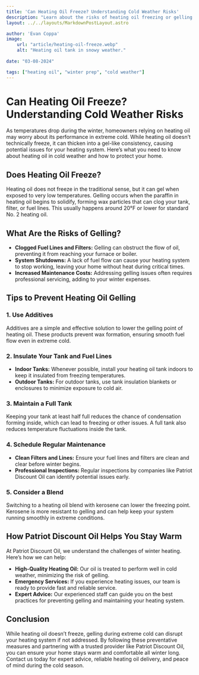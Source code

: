 ```yaml
---
title: 'Can Heating Oil Freeze? Understanding Cold Weather Risks'
description: "Learn about the risks of heating oil freezing or gelling during extreme cold weather. Discover how to protect your heating system, prevent gelling, and ensure a reliable supply of heating oil all winter long with expert tips from Patriot Discount Oil."
layout: ../../layouts/MarkdownPostLayout.astro

author: 'Evan Coppa'
image:
    url: "article/heating-oil-freeze.webp"
    alt: "Heating oil tank in snowy weather."
    
date: "03-08-2024"

tags: ["heating oil", "winter prep", "cold weather"]
---
```


# **Can Heating Oil Freeze? Understanding Cold Weather Risks**

As temperatures drop during the winter, homeowners relying on heating oil may worry about its performance in extreme cold. While heating oil doesn’t technically freeze, it can thicken into a gel-like consistency, causing potential issues for your heating system. Here’s what you need to know about heating oil in cold weather and how to protect your home.

## **Does Heating Oil Freeze?**

Heating oil does not freeze in the traditional sense, but it can gel when exposed to very low temperatures. Gelling occurs when the paraffin in heating oil begins to solidify, forming wax particles that can clog your tank, filter, or fuel lines. This usually happens around 20°F or lower for standard No. 2 heating oil.

## **What Are the Risks of Gelling?**

- **Clogged Fuel Lines and Filters:** Gelling can obstruct the flow of oil, preventing it from reaching your furnace or boiler.
- **System Shutdowns:** A lack of fuel flow can cause your heating system to stop working, leaving your home without heat during critical times.
- **Increased Maintenance Costs:** Addressing gelling issues often requires professional servicing, adding to your winter expenses.

## **Tips to Prevent Heating Oil Gelling**

### **1. Use Additives**

Additives are a simple and effective solution to lower the gelling point of heating oil. These products prevent wax formation, ensuring smooth fuel flow even in extreme cold.

### **2. Insulate Your Tank and Fuel Lines**

- **Indoor Tanks:** Whenever possible, install your heating oil tank indoors to keep it insulated from freezing temperatures.
- **Outdoor Tanks:** For outdoor tanks, use tank insulation blankets or enclosures to minimize exposure to cold air.

### **3. Maintain a Full Tank**

Keeping your tank at least half full reduces the chance of condensation forming inside, which can lead to freezing or other issues. A full tank also reduces temperature fluctuations inside the tank.

### **4. Schedule Regular Maintenance**

- **Clean Filters and Lines:** Ensure your fuel lines and filters are clean and clear before winter begins.
- **Professional Inspections:** Regular inspections by companies like Patriot Discount Oil can identify potential issues early.

### **5. Consider a Blend**

Switching to a heating oil blend with kerosene can lower the freezing point. Kerosene is more resistant to gelling and can help keep your system running smoothly in extreme conditions.

## **How Patriot Discount Oil Helps You Stay Warm**

At Patriot Discount Oil, we understand the challenges of winter heating. Here’s how we can help:

- **High-Quality Heating Oil:** Our oil is treated to perform well in cold weather, minimizing the risk of gelling.
- **Emergency Services:** If you experience heating issues, our team is ready to provide fast and reliable service.
- **Expert Advice:** Our experienced staff can guide you on the best practices for preventing gelling and maintaining your heating system.

## **Conclusion**

While heating oil doesn’t freeze, gelling during extreme cold can disrupt your heating system if not addressed. By following these preventative measures and partnering with a trusted provider like Patriot Discount Oil, you can ensure your home stays warm and comfortable all winter long. Contact us today for expert advice, reliable heating oil delivery, and peace of mind during the cold season.
